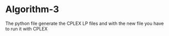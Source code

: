 # Algorithm-3

The python file generate the CPLEX LP files and with the new file you have to run it with CPLEX
